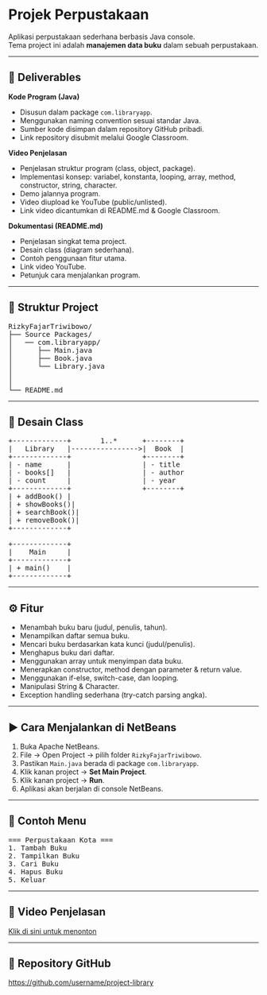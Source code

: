 <h1>Projek Perpustakaan</h1>

Aplikasi perpustakaan sederhana berbasis Java console.  
Tema project ini adalah **manajemen data buku** dalam sebuah perpustakaan.

---

<h2>📂 Deliverables</h2>

<b>Kode Program (Java)</b>
<ul>
  <li>Disusun dalam package <code>com.libraryapp</code>.</li>
  <li>Menggunakan naming convention sesuai standar Java.</li>
  <li>Sumber kode disimpan dalam repository GitHub pribadi.</li>
  <li>Link repository disubmit melalui Google Classroom.</li>
</ul>

<b>Video Penjelasan</b>
<ul>
  <li>Penjelasan struktur program (class, object, package).</li>
  <li>Implementasi konsep: variabel, konstanta, looping, array, method, constructor, string, character.</li>
  <li>Demo jalannya program.</li>
  <li>Video diupload ke YouTube (public/unlisted).</li>
  <li>Link video dicantumkan di README.md & Google Classroom.</li>
</ul>

<b>Dokumentasi (README.md)</b>
<ul>
  <li>Penjelasan singkat tema project.</li>
  <li>Desain class (diagram sederhana).</li>
  <li>Contoh penggunaan fitur utama.</li>
  <li>Link video YouTube.</li>
  <li>Petunjuk cara menjalankan program.</li>
</ul>

---

<h2>📂 Struktur Project</h2>

<pre>
RizkyFajarTriwibowo/
├── Source Packages/
│   ── com.libraryapp/
│      ├── Main.java
│      ├── Book.java
│      └── Library.java
│   
│    
└── README.md
</pre>

---

<h2>📐 Desain Class</h2>

<pre>
+-------------+       1..*      +--------+
|   Library   |---------------->|  Book  |
+-------------+                 +--------+
| - name      |                 | - title
| - books[]   |                 | - author
| - count     |                 | - year
+-------------+                 +--------+
| + addBook() |
| + showBooks()|
| + searchBook()|
| + removeBook()|
+-------------+

+-------------+
|    Main     |
+-------------+
| + main()    |
+-------------+
</pre>

---

<h2>⚙️ Fitur</h2>

- Menambah buku baru (judul, penulis, tahun).
- Menampilkan daftar semua buku.
- Mencari buku berdasarkan kata kunci (judul/penulis).
- Menghapus buku dari daftar.
- Menggunakan array untuk menyimpan data buku.
- Menerapkan constructor, method dengan parameter & return value.
- Menggunakan if-else, switch-case, dan looping.
- Manipulasi String & Character.
- Exception handling sederhana (try-catch parsing angka).

---

<h2>▶️ Cara Menjalankan di NetBeans</h2>

1. Buka Apache NetBeans.  
2. File → Open Project → pilih folder `RizkyFajarTriwibowo`.  
3. Pastikan `Main.java` berada di package `com.libraryapp`.  
4. Klik kanan project → **Set Main Project**.  
5. Klik kanan project → **Run**.  
6. Aplikasi akan berjalan di console NetBeans.  

---

<h2>📖 Contoh Menu</h2>

<pre>
=== Perpustakaan Kota ===
1. Tambah Buku
2. Tampilkan Buku
3. Cari Buku
4. Hapus Buku
5. Keluar
</pre>

---

<h2>🎥 Video Penjelasan</h2>

<a href="https://youtu.be/yourvideoid">Klik di sini untuk menonton</a>

---

<h2>📌 Repository GitHub</h2>

<a href="https://github.com/username/project-library">https://github.com/username/project-library</a>
